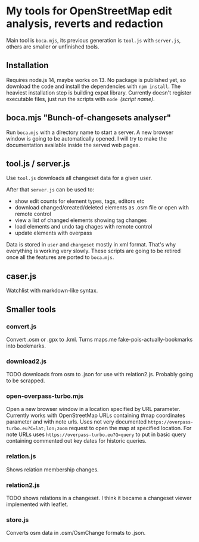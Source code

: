 # My tools for OpenStreetMap edit analysis, reverts and redaction

Main tool is `boca.mjs`, its previous generation is `tool.js` with `server.js`, others are smaller or unfinished tools.

## Installation

Requires node.js 14, maybe works on 13.
No package is published yet, so download the code and install the dependencies with `npm install`.
The heaviest installation step is building expat library.
Currently doesn't register executable files, just run the scripts with `node `*(script name)*.

## boca.mjs "Bunch-of-changesets analyser"

Run `boca.mjs` with a directory name to start a server.
A new browser window is going to be automatically opened.
I will try to make the documentation available inside the served web pages.

## tool.js / server.js

Use `tool.js` downloads all changeset data for a given user.

After that `server.js` can be used to:

* show edit counts for element types, tags, editors etc
* download changed/created/deleted elements as .osm file or open with remote control
* view a list of changed elements showing tag changes
* load elements and undo tag chages with remote control
* update elements with overpass

Data is stored in `user` and `changeset` mostly in xml format.
That's why everything is working very slowly.
These scripts are going to be retired once all the features are ported to `boca.mjs`.

## caser.js

Watchlist with markdown-like syntax.

## Smaller tools

### convert.js

Convert .osm or .gpx to .kml. Turns maps.me fake-pois-actually-bookmarks into bookmarks.

### download2.js

TODO downloads from osm to .json for use with relation2.js. Probably going to be scrapped.

### open-overpass-turbo.mjs

Open a new browser window in a location specified by URL parameter.
Currently works with OpenStreetMap URLs containing #map coordinates parameter and with note urls.
Uses not very documented `https://overpass-turbo.eu?C=lat;lon;zoom` request to open the map at specified location.
For note URLs uses `https://overpass-turbo.eu?Q=query` to put in basic query containing commented out key dates for historic queries.

### relation.js

Shows relation membership changes.

### relation2.js

TODO shows relations in a changeset. I think it became a changeset viewer implemented with leaflet.

### store.js

Converts osm data in .osm/OsmChange formats to .json.
